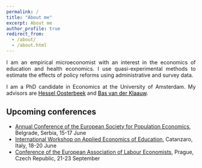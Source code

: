 ```yaml
---
permalink: /
title: "About me"
excerpt: About me
author_profile: true
redirect_from: 
  - /about/
  - /about.html
---
```


<p align="justify">  
I am an empirical microeconomist with an interest in the economics of education and health economics. I use quasi-experimental methods to estimate the effects of policy reforms using administrative and survey data.   
</p>
<p align="justify">
I am a PhD candidate in Economics at the University of Amsterdam. My advisors are <a href="https://oosterbeek.economists.nl" style="color: black;">Hessel Oosterbeek</a> and <a href="https://personal.vu.nl/b.vander.klaauw/" style="color: black;">Bas van der Klaauw</a>.
</p>

## Upcoming conferences

- [Annual Conference of the European Society for Population Economics](https://espebelgrade2023.com), Belgrade, Serbia, 15-17 June
- [International Workshop on Applied Economics of Education](https://www.iwaee.org/home/), Catanzaro, Italy, 18-20 June
- [Conference of the European Association of Labour Economists](https://eale2023prague.eu), Prague, Czech Republic, 21-23 September
